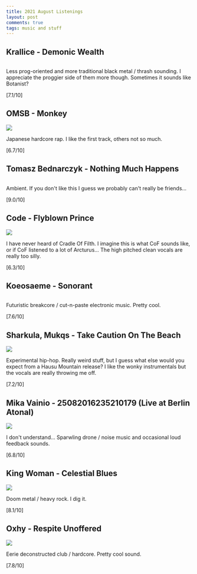 ```yaml
---
title: 2021 August Listenings
layout: post
comments: true
tags: music and stuff
---
```


## Krallice - Demonic Wealth

  ![]()

  Less prog-oriented and more traditional black metal / thrash sounding. I appreciate the proggier side of them more though. Sometimes it sounds like Botanist?

  [7.1/10]

## OMSB - Monkey

  ![](http://harvest.tokyo/wp-content/uploads/2021/05/OMSB-MONKEY.jpeg)

  Japanese hardcore rap. I like the first track, others not so much.

  [6.7/10]

## Tomasz Bednarczyk - Nothing Much Happens

  ![]()

  Ambient. If you don't like this I guess we probably can't really be friends...

  [9.0/10]

## Code - Flyblown Prince

  ![](https://f4.bcbits.com/img/a1725065026_10.jpg)

  I have never heard of Cradle Of Filth. I imagine this is what CoF sounds like, or if CoF listened to a lot of Arcturus... The high pitched clean vocals are really too silly.

  [6.3/10]

## Koeosaeme - Sonorant

  ![]()

  Futuristic breakcore / cut-n-paste electronic music. Pretty cool.

  [7.6/10]

## Sharkula, Mukqs - Take Caution On The Beach

  ![](https://f4.bcbits.com/img/a1866850706_16.jpg)

  Experimental hip-hop. Really weird stuff, but I guess what else would you expect from a Hausu Mountain release? I like the wonky instrumentals but the vocals are really throwing me off.

  [7.2/10]

## Mika Vainio - 25082016235210179 (Live at Berlin Atonal)

  ![](https://f4.bcbits.com/img/a0717980544_16.jpg)

  I don't understand... Sparwling drone / noise music and occasional loud feedback sounds.

  [6.8/10]

## King Woman - Celestial Blues

  ![](https://f4.bcbits.com/img/a2710254350_16.jpg)

  Doom metal / heavy rock. I dig it.

  [8.1/10]

## Oxhy - Respite Unoffered

  ![](https://i.scdn.co/image/ab67616d0000b273c487507f54a60d0fca6291ff)

  Eerie deconstructed club / hardcore. Pretty cool sound.

  [7.8/10]
